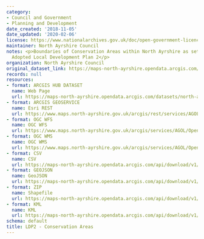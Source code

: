 ```yaml
---
category:
- Council and Government
- Planning and Development
date_created: '2018-11-05'
date_updated: '2020-02-06'
license: https://www.nationalarchives.gov.uk/doc/open-government-licence/version/3/
maintainer: North Ayrshire Council
notes: <p>Boundaries of Conservation Areas within North Ayrshire as set out in the
  Adopted Local Development Plan 2</p>
organization: North Ayrshire Council
original_dataset_link: https://maps-north-ayrshire.opendata.arcgis.com/datasets/north-ayrshire::ldp2-conservation-areas
records: null
resources:
- format: ARCGIS HUB DATASET
  name: Web Page
  url: https://maps-north-ayrshire.opendata.arcgis.com/datasets/north-ayrshire::ldp2-conservation-areas
- format: ARCGIS GEOSERVICE
  name: Esri REST
  url: https://www.maps.north-ayrshire.gov.uk/arcgis/rest/services/AGOL/Open_Data_Portal4/MapServer/14
- format: OGC WFS
  name: OGC WFS
  url: https://www.maps.north-ayrshire.gov.uk/arcgis/services/AGOL/Open_Data_Portal4/MapServer/WFSServer?request=GetCapabilities&service=WFS
- format: OGC WMS
  name: OGC WMS
  url: https://www.maps.north-ayrshire.gov.uk/arcgis/services/AGOL/Open_Data_Portal4/MapServer/WMSServer?request=GetCapabilities&service=WMS
- format: CSV
  name: CSV
  url: https://maps-north-ayrshire.opendata.arcgis.com/api/download/v1/items/81833df45f76405db0bd7c203dd16d1a/csv?layers=14
- format: GEOJSON
  name: GeoJSON
  url: https://maps-north-ayrshire.opendata.arcgis.com/api/download/v1/items/81833df45f76405db0bd7c203dd16d1a/geojson?layers=14
- format: ZIP
  name: Shapefile
  url: https://maps-north-ayrshire.opendata.arcgis.com/api/download/v1/items/81833df45f76405db0bd7c203dd16d1a/shapefile?layers=14
- format: KML
  name: KML
  url: https://maps-north-ayrshire.opendata.arcgis.com/api/download/v1/items/81833df45f76405db0bd7c203dd16d1a/kml?layers=14
schema: default
title: LDP2 - Conservation Areas
---
```

